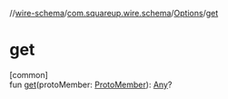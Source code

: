 //[wire-schema](../../../index.md)/[com.squareup.wire.schema](../index.md)/[Options](index.md)/[get](get.md)

# get

[common]\
fun [get](get.md)(protoMember: [ProtoMember](../-proto-member/index.md)): [Any](https://kotlinlang.org/api/latest/jvm/stdlib/kotlin/-any/index.html)?
